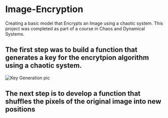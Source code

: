 # Image-Encryption
Creating a basic model that Encrypts an Image using a chaotic system. This project was completed as part of a course in Chaos and Dynamical Systems.

## The first step was to build a function that generates a key for the encrytpion algorithm using a chaotic system.

![Key Generation pic](https://github.com/seanwhite674/Image-Encryption-/assets/110498155/1e81f13f-7d72-4c7b-8b16-de11f99b09d9)

## The next step is to develop a function that shuffles the pixels of the original image into new positions 

